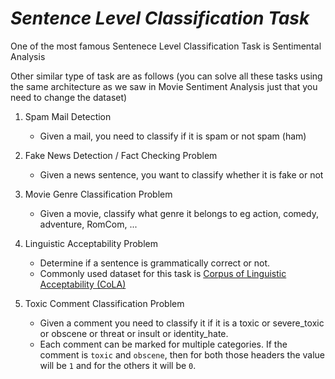 # *Sentence Level Classification Task*

One of the most famous Sentenece Level Classification Task is Sentimental Analysis



Other similar type of task are as follows (you can solve all these tasks using the same architecture as we saw in Movie Sentiment Analysis just that you need to change the dataset)

1. Spam Mail Detection
   - Given a mail, you need to classify if it is spam or not spam (ham)
     
2. Fake News Detection / Fact Checking Problem
   - Given a news sentence, you want to classify whether it is fake or not
     
3. Movie Genre Classification Problem
   - Given a movie, classify what genre it belongs to eg action, comedy, adventure, RomCom, ...
     
4. Linguistic Acceptability Problem
   - Determine if a sentence is grammatically correct or not.
   - Commonly used dataset for this task is [Corpus of Linguistic Acceptability (CoLA)](https://nyu-mll.github.io/CoLA/)
     
5. Toxic Comment Classification Problem
    - Given a comment you need to classify it if it is a toxic or severe_toxic or obscene or threat or insult or identity_hate.
    - Each comment can be marked for multiple categories. If the comment is `toxic` and `obscene`, then for both those headers the value will be `1` and for the others it will be `0`.

